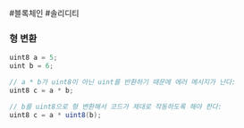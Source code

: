 ---
---

#블록체인 #솔리디티 
### 형 변환
```Java
uint8 a = 5;
uint b = 6;

// a * b가 uint8이 아닌 uint를 반환하기 때문에 에러 메시지가 난다:
uint8 c = a * b;

// b를 uint8으로 형 변환해서 코드가 제대로 작동하도록 해야 한다:
uint8 c = a * uint8(b);
```